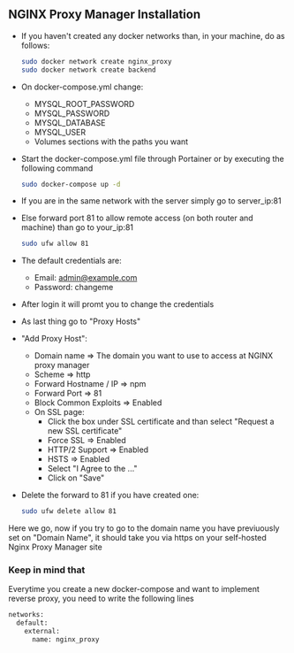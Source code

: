 ## NGINX Proxy Manager Installation

- If you haven't created any docker networks than, in your machine, do as follows:

    ```sh
    sudo docker network create nginx_proxy
    sudo docker network create backend
    ``` 
    
- On docker-compose.yml change:
    - MYSQL_ROOT_PASSWORD 
    - MYSQL_PASSWORD
    - MYSQL_DATABASE
    - MYSQL_USER
    - Volumes sections with the paths you want

- Start the docker-compose.yml file through Portainer or by executing the following command

    ```sh
    sudo docker-compose up -d
    ```

- If you are in the same network with the server simply go to server_ip:81 

- Else forward port 81 to allow remote access (on both router and machine) than go to your_ip:81

  ```sh
  sudo ufw allow 81
  ```
- The default credentials are:
  - Email: admin@example.com
  - Password: changeme

- After login it will promt you to change the credentials

- As last thing go to "Proxy Hosts"

- "Add Proxy Host":
  - Domain name => The domain you want to use to access at NGINX proxy manager
  - Scheme => http
  - Forward Hostname / IP => npm
  - Forward Port => 81
  - Block Common Exploits => Enabled
  - On SSL page:
    - Click the box under SSL certificate and than select "Request a new SSL certificate"
    - Force SSL => Enabled
    - HTTP/2 Support => Enabled
    - HSTS => Enabled
    - Select "I Agree to the ..."
    - Click on "Save"

- Delete the forward to 81 if you have created one:
    ```sh
    sudo ufw delete allow 81
    ```
        
Here we go, now if you try to go to the domain name you have previuously set on "Domain Name", it should take you via https on your self-hosted Nginx Proxy Manager site

### Keep in mind that

Everytime you create a new docker-compose and want to implement reverse proxy, you need to write the following lines

  ```sh
  networks:
    default:
      external:
        name: nginx_proxy
  ```

